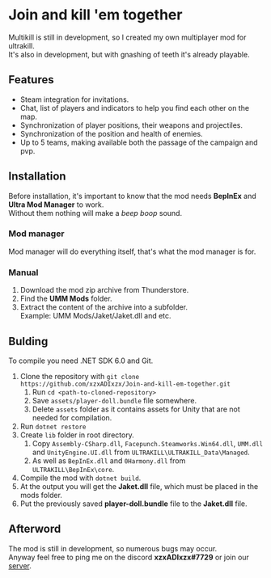 # Join and kill 'em together
Multikill is still in development, so I created my own multiplayer mod for ultrakill.   
It's also in development, but with gnashing of teeth it's already playable.

## Features
* Steam integration for invitations.
* Chat, list of players and indicators to help you find each other on the map.
* Synchronization of player positions, their weapons and projectiles.
* Synchronization of the position and health of enemies.
* Up to 5 teams, making available both the passage of the campaign and pvp.

## Installation
Before installation, it's important to know that the mod needs **BepInEx** and **Ultra Mod Manager** to work.   
Without them nothing will make a *beep boop* sound.

### Mod manager
Mod manager will do everything itself, that's what the mod manager is for.

### Manual
1. Download the mod zip archive from Thunderstore.
2. Find the **UMM Mods** folder.
3. Extract the content of the archive into a subfolder.   
Example: UMM Mods/Jaket/Jaket.dll and etc.

## Bulding
To compile you need .NET SDK 6.0 and Git.

1. Clone the repository with `git clone https://github.com/xzxADIxzx/Join-and-kill-em-together.git`
   1. Run `cd <path-to-cloned-repository>`
   2. Save `assets/player-doll.bundle` file somewhere.
   3. Delete `assets` folder as it contains assets for Unity that are not needed for compilation.
2. Run `dotnet restore`
3. Create `lib` folder in root directory.
   1. Copy `Assembly-CSharp.dll`, `Facepunch.Steamworks.Win64.dll`, `UMM.dll` and `UnityEngine.UI.dll` from `ULTRAKILL\ULTRAKILL_Data\Managed`.
   2. As well as `BepInEx.dll` and `0Harmony.dll` from `ULTRAKILL\BepInEx\core`.
4. Compile the mod with `dotnet build`.
5. At the output you will get the **Jaket.dll** file, which must be placed in the mods folder.
6. Put the previously saved **player-doll.bundle** file to the **Jaket.dll** file.

## Afterword
The mod is still in development, so numerous bugs may occur.   
Anyway feel free to ping me on the discord **xzxADIxzx#7729** or join our [server](https://discord.gg/USpt3hCBgn).
